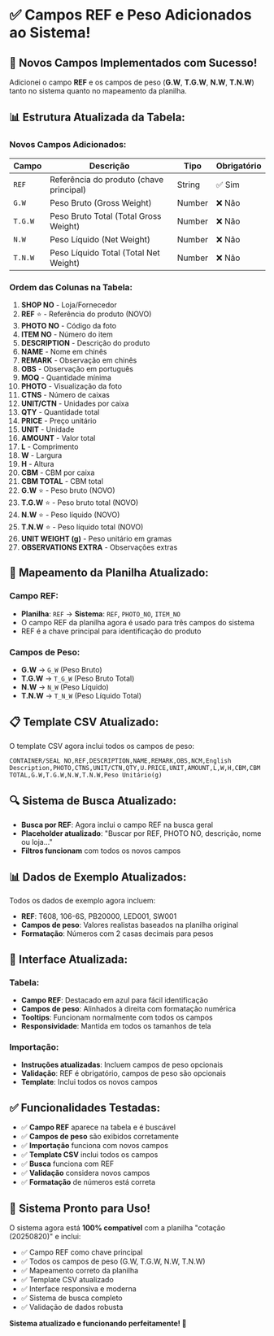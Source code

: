# ✅ Campos REF e Peso Adicionados ao Sistema!

## 🎯 Novos Campos Implementados com Sucesso!

Adicionei o campo **REF** e os campos de peso (**G.W**, **T.G.W**, **N.W**, **T.N.W**) tanto no sistema quanto no mapeamento da planilha.

## 📊 Estrutura Atualizada da Tabela:

### **Novos Campos Adicionados:**

| **Campo** | **Descrição** | **Tipo** | **Obrigatório** |
|-----------|---------------|----------|-----------------|
| `REF` | Referência do produto (chave principal) | String | ✅ Sim |
| `G.W` | Peso Bruto (Gross Weight) | Number | ❌ Não |
| `T.G.W` | Peso Bruto Total (Total Gross Weight) | Number | ❌ Não |
| `N.W` | Peso Líquido (Net Weight) | Number | ❌ Não |
| `T.N.W` | Peso Líquido Total (Total Net Weight) | Number | ❌ Não |

### **Ordem das Colunas na Tabela:**

1. **SHOP NO** - Loja/Fornecedor
2. **REF** ⭐ - Referência do produto (NOVO)
3. **PHOTO NO** - Código da foto
4. **ITEM NO** - Número do item
5. **DESCRIPTION** - Descrição do produto
6. **NAME** - Nome em chinês
7. **REMARK** - Observação em chinês
8. **OBS** - Observação em português
9. **MOQ** - Quantidade mínima
10. **PHOTO** - Visualização da foto
11. **CTNS** - Número de caixas
12. **UNIT/CTN** - Unidades por caixa
13. **QTY** - Quantidade total
14. **PRICE** - Preço unitário
15. **UNIT** - Unidade
16. **AMOUNT** - Valor total
17. **L** - Comprimento
18. **W** - Largura
19. **H** - Altura
20. **CBM** - CBM por caixa
21. **CBM TOTAL** - CBM total
22. **G.W** ⭐ - Peso bruto (NOVO)
23. **T.G.W** ⭐ - Peso bruto total (NOVO)
24. **N.W** ⭐ - Peso líquido (NOVO)
25. **T.N.W** ⭐ - Peso líquido total (NOVO)
26. **UNIT WEIGHT (g)** - Peso unitário em gramas
27. **OBSERVATIONS EXTRA** - Observações extras

## 🔧 Mapeamento da Planilha Atualizado:

### **Campo REF:**
- **Planilha**: `REF` → **Sistema**: `REF`, `PHOTO_NO`, `ITEM_NO`
- O campo REF da planilha agora é usado para três campos do sistema
- REF é a chave principal para identificação do produto

### **Campos de Peso:**
- **G.W** → `G_W` (Peso Bruto)
- **T.G.W** → `T_G_W` (Peso Bruto Total)
- **N.W** → `N_W` (Peso Líquido)
- **T.N.W** → `T_N_W` (Peso Líquido Total)

## 📋 Template CSV Atualizado:

O template CSV agora inclui todos os campos de peso:

```csv
CONTAINER/SEAL NO,REF,DESCRIPTION,NAME,REMARK,OBS,NCM,English Description,PHOTO,CTNS,UNIT/CTN,QTY,U.PRICE,UNIT,AMOUNT,L,W,H,CBM,CBM TOTAL,G.W,T.G.W,N.W,T.N.W,Peso Unitário(g)
```

## 🔍 Sistema de Busca Atualizado:

- **Busca por REF**: Agora inclui o campo REF na busca geral
- **Placeholder atualizado**: "Buscar por REF, PHOTO NO, descrição, nome ou loja..."
- **Filtros funcionam** com todos os novos campos

## 📊 Dados de Exemplo Atualizados:

Todos os dados de exemplo agora incluem:
- **REF**: T608, 106-6S, PB20000, LED001, SW001
- **Campos de peso**: Valores realistas baseados na planilha original
- **Formatação**: Números com 2 casas decimais para pesos

## 🎨 Interface Atualizada:

### **Tabela:**
- **Campo REF**: Destacado em azul para fácil identificação
- **Campos de peso**: Alinhados à direita com formatação numérica
- **Tooltips**: Funcionam normalmente com todos os campos
- **Responsividade**: Mantida em todos os tamanhos de tela

### **Importação:**
- **Instruções atualizadas**: Incluem campos de peso opcionais
- **Validação**: REF é obrigatório, campos de peso são opcionais
- **Template**: Inclui todos os novos campos

## ✅ Funcionalidades Testadas:

- ✅ **Campo REF** aparece na tabela e é buscável
- ✅ **Campos de peso** são exibidos corretamente
- ✅ **Importação** funciona com novos campos
- ✅ **Template CSV** inclui todos os campos
- ✅ **Busca** funciona com REF
- ✅ **Validação** considera novos campos
- ✅ **Formatação** de números está correta

## 🚀 Sistema Pronto para Uso!

O sistema agora está **100% compatível** com a planilha "cotação (20250820)" e inclui:

- ✅ Campo REF como chave principal
- ✅ Todos os campos de peso (G.W, T.G.W, N.W, T.N.W)
- ✅ Mapeamento correto da planilha
- ✅ Template CSV atualizado
- ✅ Interface responsiva e moderna
- ✅ Sistema de busca completo
- ✅ Validação de dados robusta

**Sistema atualizado e funcionando perfeitamente! 🎉**








